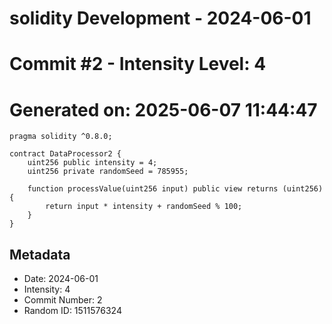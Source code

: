 ﻿# solidity Development - 2024-06-01
# Commit #2 - Intensity Level: 4
# Generated on: 2025-06-07 11:44:47
```solidity
pragma solidity ^0.8.0;

contract DataProcessor2 {
    uint256 public intensity = 4;
    uint256 private randomSeed = 785955;

    function processValue(uint256 input) public view returns (uint256) {
        return input * intensity + randomSeed % 100;
    }
}
```
## Metadata
- Date: 2024-06-01
- Intensity: 4
- Commit Number: 2
- Random ID: 1511576324
